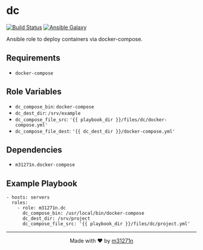 # dc

[![Build Status](https://travis-ci.org/m31271n/ansible-role-dc.svg?branch=master)](https://travis-ci.org/m31271n/ansible-role-dc)
[![Ansible Galaxy](https://img.shields.io/badge/galaxy-m31271n.dc-blue.svg)](https://galaxy.ansible.com/m31271n/dc)

Ansible role to deploy containers via docker-compose.

## Requirements

+ `docker-compose`

## Role Variables

+ `dc_compose_bin`: `docker-compose`
+ `dc_dest_dir`: `/srv/example`
+ `dc_compose_file_src`: `'{{ playbook_dir }}/files/dc/docker-compose.yml'`
+ `dc_compose_file_dest`: `'{{ dc_dest_dir }}/docker-compose.yml'`

## Dependencies

+ `m31271n.docker-compose`

## Example Playbook

```
- hosts: servers
  roles:
    - role: m31271n.dc
      dc_compose_bin: /usr/local/bin/docker-compose
      dc_dest_dir: /srv/project
      dc_compose_file_src: '{{ playbook_dir }}/files/dc/project.yml'
```

* * *

<p align="center">Made with ❤ by <a href="http://index.m31271n.com">m31271n</a></p>
